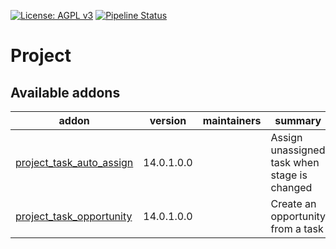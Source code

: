 [![License: AGPL v3](https://img.shields.io/badge/License-AGPL%20v3-blue.svg)](https://www.gnu.org/licenses/agpl-3.0)
[![Pipeline Status](https://gitlab.com/tawasta/odoo/project/badges/14.0-dev/pipeline.svg)](https://gitlab.com/tawasta/odoo/project/-/pipelines/)

Project
=======

[//]: # (addons)

Available addons
----------------
addon | version | maintainers | summary
--- | --- | --- | ---
[project_task_auto_assign](project_task_auto_assign/) | 14.0.1.0.0 |  | Assign unassigned task when stage is changed
[project_task_opportunity](project_task_opportunity/) | 14.0.1.0.0 |  | Create an opportunity from a task

[//]: # (end addons)
